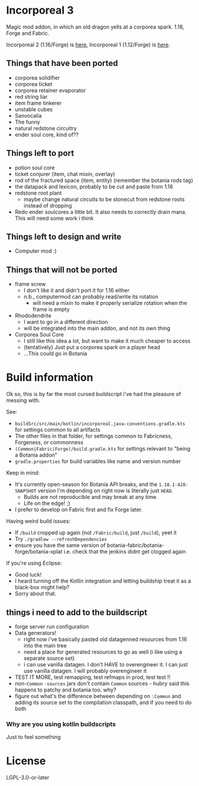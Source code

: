 Incorporeal 3
=============

Magic mod addon, in which an old dragon yells at a corporea spark. 1.18, Forge and Fabric.

Incorporeal 2 (1.16/Forge) is [here](https://github.com/quat1024/incorporeal-2-forge), Incorporeal 1 (1.12/Forge) is [here](https://github.com/quat1024/incorporeal).

## Things that have been ported

* corporea solidifier
* corporea ticket
* corporea retainer evaporator
* red string liar
* item frame tinkerer
* unstable cubes
* Sanvocalia
* The funny
* natural redstone circuitry
* ender soul core, kind of??

## Things left to port

* potion soul core
* ticket conjurer (item, chat mixin, overlay)
* rod of the fractured space (item, entity) (remember the botania rods tag)
* the datapack and lexicon, probably to be cut and paste from 1.16
* redstone root plant
  * maybe change natural circuits to be stonecut from redstone roots instead of dropping
* Redo ender soulcores a little bit. It also needs to correctly drain mana. This will need some work i think

## Things left to design and write

* Computer mod :)

## Things that will not be ported

* frame screw
  * I don't like it and didn't port it for 1.16 either
  * n.b., computermod can probably read/write its rotation
    * will need a mixin to make it properly serialize rotation when the frame is empty
* Rhododendrite
  * I want to go in a different direction
  * will be integrated into the main addon, and not its own thing
* Corporea Soul Core
  * I still like this idea a lot, but want to make it much cheaper to access
  * (tentatively) Just put a corporea spark on a player head
  * ...This could go in Botania

# Build information

Ok so, this is by far the most cursed buildscript i've had the pleasure of messing with.

See:
* `buildSrc/src/main/kotlin/incorporeal.java-conventions.gradle.kts` for settings common to all artifacts
* The other files in that folder, for settings common to Fabricness, Forgeness, or commonness
* `(Common|Fabric|Forge)/build.gradle.kts` for settings relevant to "being a Botania addon"
* `gradle.properties` for build variables like name and version number

Keep in mind:
* It's currently open-season for Botania API breaks, and the `1.18.1-428-SNAPSHOT` version I'm depending on right now is literally just `HEAD`.
  * Builds are not reproducible and may break at any time.
  * Life on the edge! ;)
* I prefer to develop on Fabric first and fix Forge later.

Having weird build issues:
* If `/build` cropped up again (not `/Fabric/build`, just `/build`), yeet it
* Try `./gradlew --refreshDependencies`
* ensure you have the same version of botania-fabric/botania-forge/botania-xplat i.e. check that the jenkins didnt get clogged again

If you're using Eclipse:
* Good luck!
* I heard turning off the Kotlin integration and letting buildship treat it as a black-box might help?
* Sorry about that.

## things i need to add to the buildscript

* forge server run configuration
* Data generators!
  * right now i've basically pasted old datagenned resources from 1.16 into the main tree
  * need a place for generated resources to go as well (i like using a separate source set)
  * i can use vanilla datagen. I don't HAVE to overengineer it. I can just use vanilla datagen. I will probably overengineer it
* TEST IT MORE, test remapping, test refmaps in prod, test test !!
* non-`Common` `-sources` jars don't contain `Common` sources - hubry said this happens to patchy and botania too. why?
* figure out what's the difference between depending on `:Common` and adding its source set to the compilation classpath, and if you need to do both

### Why are you using kotlin buildscripts

Just to feel something

# License

LGPL-3.0-or-later